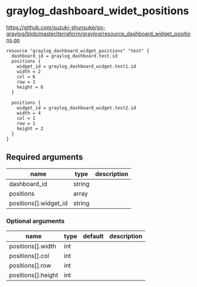 # graylog_dashboard_widet_positions

https://github.com/suzuki-shunsuke/go-graylog/blob/master/terraform/graylog/resource_dashboard_widget_positions.go

```hcl
resource "graylog_dashboard_widget_positions" "test" {
  dashboard_id = graylog_dashboard.test.id
  positions {
    widget_id = graylog_dashboard_widget.test1.id
    width = 2
    col = 6
    row = 1
    height = 6
  }

  positions {
    widget_id = graylog_dashboard_widget.test2.id
    width = 4
    col = 1
    row = 1
    height = 2
  }
}
```

## Required arguments

name | type | description
--- | --- | ---
dashboard_id | string |
positions | array |
positions[].widget_id | string |

### Optional arguments

name | type | default | description
--- | --- | --- | ---
positions[].width | int | |
positions[].col | int | |
positions[].row | int | |
positions[].height | int | |
